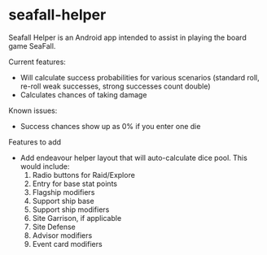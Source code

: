 # seafall-helper

Seafall Helper is an Android app intended to assist in playing the board game SeaFall.

Current features:
 - Will calculate success probabilities for various scenarios (standard roll, re-roll weak successes, strong successes count double)
 - Calculates chances of taking damage
 
 Known issues:
 - Success chances show up as 0% if you enter one die
 
 Features to add
  - Add endeavour helper layout that will auto-calculate dice pool.  This would include:
    1. Radio buttons for Raid/Explore
    2. Entry for base stat points
    3. Flagship modifiers
    4. Support ship base
    5. Support ship modifiers
    6. Site Garrison, if applicable
    7. Site Defense
    8. Advisor modifiers
    9. Event card modifiers
